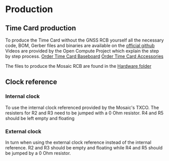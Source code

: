 # Production

<!-- 

- MosaicHAT  
    https://github.com/septentrio-gnss/mowi#how-to-produce-mowi

-->

## Time Card production
To produce the Time Card without the GNSS RCB yourself all the necessary code, BOM, Gerber files and binaries are available on the [official github](https://github.com/opencomputeproject/Time-Appliance-Project/tree/master/Time-Card/HW)
Videos are provided by the Open Compute Project which explain the step by step process.
[Order Time Card Baseboard](https://www.youtube.com/watch?v=qPRaQU9TBTw)
[Order Time Card Accessories](https://www.youtube.com/watch?v=4X3i5tge4S4)

The files to produce the Mosaic RCB are found in the [Hardware folder](/Hardware)

## Clock reference
### Internal clock
To use the internal clock referenced provided by the Mosaic's TXCO.
The resisters for R2 and R3 need to be jumped with a 0 Ohm resistor.
R4 and R5 should be left empty and floating

### External clock
In turn when using the external clock reference instead of the internal reference.
R2 and R3 should be empty and floating while R4 and R5 should be jumped by a 0 Ohm resistor.
